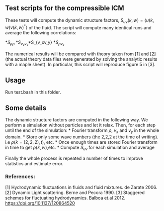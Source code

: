 ## Test scripts for the compressible ICM


These tests will compute the dynamic structure factors, $S_{uv}(k, w) = \left\langle u(k,w)v(k,w)^*\right\rangle$ of the fluid.
The script will compute many identical runs and average the following correlations:

  *$S_{\rho\rho}$
  *$S_{v_xv_x}
  *$S_{v_xv_y}
  *$S_{\rho v_x}$

The numerical results will be compared with theory taken from [1] and [2] (the actual theory data files were generated by solving the analytic results with a maple sheet).
In particular, this script will reproduce figure 5 in [3].

## Usage

Run test.bash in this folder.

## Some details

The dynamic structure factors are computed in the following way. We perform a simulation without particles and let it relax. Then, for each step until the end of the simulation:
	* Fourier transform $\rho$, $v_x$ and $v_y$ in the whole domain.
	* Store only some wave numbers (the 2,2,2 at the time of writing). i.e $\rho(k=(2,2,2),t)$, etc.
	* Once enough times are stored Fourier transform in time to get $\rho(k, w)$,etc.
	* Compute $S_{uv}$ for each simulation and average

Finally the whole process is repeated a number of times to improve statistics and estimate error.


### References:

[1]  Hydrodynamic fluctuations in fluids and fluid mixtures. de Zarate 2006.
[2]  Dynamic Light scattering. Berne and Pecora 1990.
[3]  Staggered schemes for fluctuating hydrodynamics. Balboa et.al 2012. https://doi.org/10.1137/120864520
